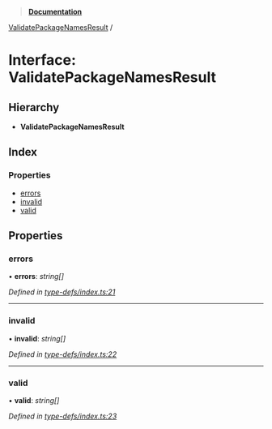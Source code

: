 > **[Documentation](../README.md)**

[ValidatePackageNamesResult](validatepackagenamesresult.md) /

# Interface: ValidatePackageNamesResult

## Hierarchy

* **ValidatePackageNamesResult**

## Index

### Properties

* [errors](validatepackagenamesresult.md#errors)
* [invalid](validatepackagenamesresult.md#invalid)
* [valid](validatepackagenamesresult.md#valid)

## Properties

###  errors

• **errors**: *string[]*

*Defined in [type-defs/index.ts:21](https://github.com/dylanaubrey/repodog/blob/3c80ee9/packages/helpers/src/type-defs/index.ts#L21)*

___

###  invalid

• **invalid**: *string[]*

*Defined in [type-defs/index.ts:22](https://github.com/dylanaubrey/repodog/blob/3c80ee9/packages/helpers/src/type-defs/index.ts#L22)*

___

###  valid

• **valid**: *string[]*

*Defined in [type-defs/index.ts:23](https://github.com/dylanaubrey/repodog/blob/3c80ee9/packages/helpers/src/type-defs/index.ts#L23)*